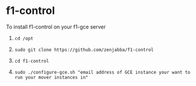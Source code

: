 # f1-control

To install f1-control on your f1-gce server

1. `cd /opt`

2. `sudo git clone https://github.com/zenjabba/f1-control`

4. `cd f1-control`

5. `sudo ./configure-gce.sh "email address of GCE instance your want to run your mover instances in"`
